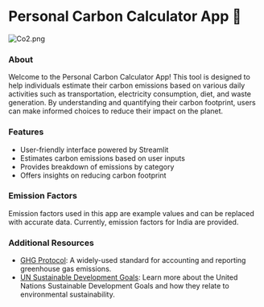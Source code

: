 # Personal Carbon Calculator App 🌱

![Co2.png](https://github.com/Rajesh-1234567/Personal-Carbon-Waste-Calculator-App-using-Streamlit/blob/main/Co2.png)

### About
Welcome to the Personal Carbon Calculator App! This tool is designed to help individuals estimate their carbon emissions based on various daily activities such as transportation, electricity consumption, diet, and waste generation. By understanding and quantifying their carbon footprint, users can make informed choices to reduce their impact on the planet.

### Features
- User-friendly interface powered by Streamlit
- Estimates carbon emissions based on user inputs
- Provides breakdown of emissions by category
- Offers insights on reducing carbon footprint

### Emission Factors
Emission factors used in this app are example values and can be replaced with accurate data. Currently, emission factors for India are provided.

### Additional Resources
- [GHG Protocol](https://ghgprotocol.org/): A widely-used standard for accounting and reporting greenhouse gas emissions.
- [UN Sustainable Development Goals](https://sdgs.un.org/goals): Learn more about the United Nations Sustainable Development Goals and how they relate to environmental sustainability.
